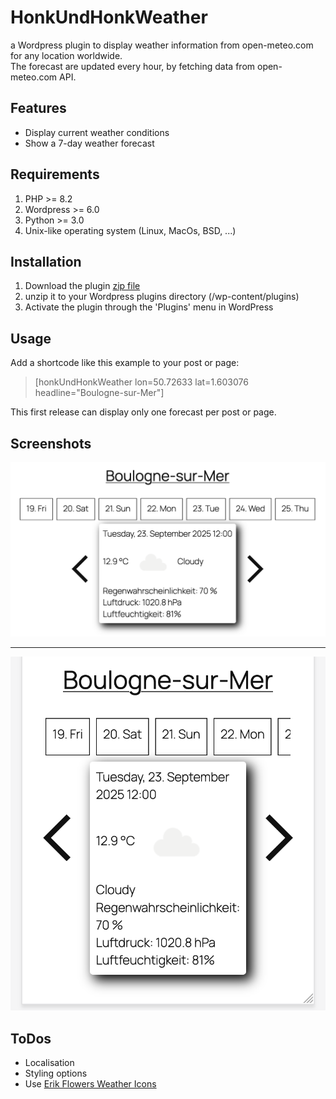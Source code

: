 # HonkUndHonkWeather
a Wordpress plugin to display weather information 
from open-meteo.com for any location worldwide.  
The forecast are updated every hour, by fetching data 
from open-meteo.com API.

## Features
- Display current weather conditions
- Show a 7-day weather forecast

## Requirements
1. PHP >= 8.2
2. Wordpress >= 6.0
3. Python >= 3.0
4. Unix-like operating system (Linux, MacOs, BSD, ...)

## Installation
1. Download the plugin [zip file](https://github.com/django15wattnet/HonkUndHonkWeather/blob/main/honkUndHonkWeather.zip)
2. unzip it to your Wordpress plugins directory (/wp-content/plugins)
3. Activate the plugin through the 'Plugins' menu in WordPress

## Usage
Add a shortcode like this example to your post or page:
> [honkUndHonkWeather lon=50.72633 lat=1.603076 headline="Boulogne-sur-Mer"]

This first release can display only one forecast per post or page.

## Screenshots
![Desktop](https://github.com/django15wattnet/HonkUndHonkWeather/blob/main/desktop.png?raw=true)
___
![Mobile](https://github.com/django15wattnet/HonkUndHonkWeather/blob/main/mobile.png?raw=true)

## ToDos
- Localisation
- Styling options
- Use [Erik Flowers Weather Icons](https://erikflowers.github.io/weather-icons/)
